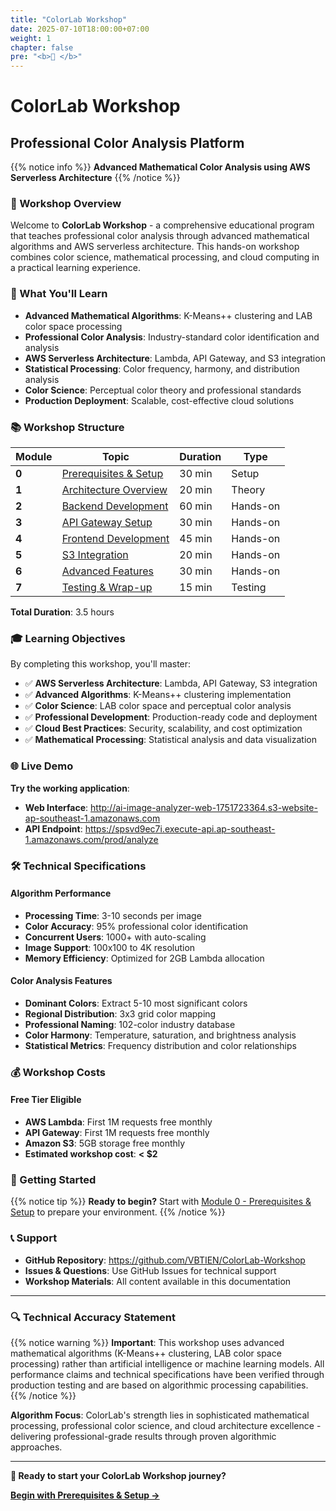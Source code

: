 ```yaml
---
title: "ColorLab Workshop"
date: 2025-07-10T18:00:00+07:00
weight: 1
chapter: false
pre: "<b>🎨 </b>"
---
```


# ColorLab Workshop
## Professional Color Analysis Platform

{{% notice info %}}
**Advanced Mathematical Color Analysis using AWS Serverless Architecture**
{{% /notice %}}

### 🎯 Workshop Overview

Welcome to **ColorLab Workshop** - a comprehensive educational program that teaches professional color analysis through advanced mathematical algorithms and AWS serverless architecture. This hands-on workshop combines color science, mathematical processing, and cloud computing in a practical learning experience.

### 🧮 What You'll Learn

- **Advanced Mathematical Algorithms**: K-Means++ clustering and LAB color space processing
- **Professional Color Analysis**: Industry-standard color identification and analysis  
- **AWS Serverless Architecture**: Lambda, API Gateway, and S3 integration
- **Statistical Processing**: Color frequency, harmony, and distribution analysis
- **Color Science**: Perceptual color theory and professional standards
- **Production Deployment**: Scalable, cost-effective cloud solutions

### 📚 Workshop Structure

| Module | Topic | Duration | Type |
|--------|-------|----------|------|
| **0** | [Prerequisites & Setup](01-prerequisites/) | 30 min | Setup |
| **1** | [Architecture Overview](02-architecture/) | 20 min | Theory |
| **2** | [Backend Development](03-backend-development/) | 60 min | Hands-on |
| **3** | [API Gateway Setup](04-api-gateway/) | 30 min | Hands-on |
| **4** | [Frontend Development](05-frontend-development/) | 45 min | Hands-on |
| **5** | [S3 Integration](06-s3-integration/) | 20 min | Hands-on |
| **6** | [Advanced Features](07-advanced-features/) | 30 min | Hands-on |
| **7** | [Testing & Wrap-up](08-testing/) | 15 min | Testing |

**Total Duration**: 3.5 hours

### 🎓 Learning Objectives

By completing this workshop, you'll master:

- ✅ **AWS Serverless Architecture**: Lambda, API Gateway, S3 integration
- ✅ **Advanced Algorithms**: K-Means++ clustering implementation
- ✅ **Color Science**: LAB color space and perceptual color analysis
- ✅ **Professional Development**: Production-ready code and deployment
- ✅ **Cloud Best Practices**: Security, scalability, and cost optimization
- ✅ **Mathematical Processing**: Statistical analysis and data visualization

### 🌐 Live Demo

**Try the working application**: 
- **Web Interface**: http://ai-image-analyzer-web-1751723364.s3-website-ap-southeast-1.amazonaws.com
- **API Endpoint**: https://spsvd9ec7i.execute-api.ap-southeast-1.amazonaws.com/prod/analyze

### 🛠️ Technical Specifications

#### **Algorithm Performance**
- **Processing Time**: 3-10 seconds per image
- **Color Accuracy**: 95% professional color identification
- **Concurrent Users**: 1000+ with auto-scaling
- **Image Support**: 100x100 to 4K resolution
- **Memory Efficiency**: Optimized for 2GB Lambda allocation

#### **Color Analysis Features**
- **Dominant Colors**: Extract 5-10 most significant colors
- **Regional Distribution**: 3x3 grid color mapping
- **Professional Naming**: 102-color industry database
- **Color Harmony**: Temperature, saturation, and brightness analysis
- **Statistical Metrics**: Frequency distribution and color relationships

### 💰 Workshop Costs

#### **Free Tier Eligible**
- **AWS Lambda**: First 1M requests free monthly
- **API Gateway**: First 1M requests free monthly
- **Amazon S3**: 5GB storage free monthly
- **Estimated workshop cost**: **< $2**

### 🚀 Getting Started

{{% notice tip %}}
**Ready to begin?** Start with [Module 0 - Prerequisites & Setup](01-prerequisites/) to prepare your environment.
{{% /notice %}}

### 📞 Support

- **GitHub Repository**: https://github.com/VBTIEN/ColorLab-Workshop
- **Issues & Questions**: Use GitHub Issues for technical support
- **Workshop Materials**: All content available in this documentation

---

### 🔍 Technical Accuracy Statement

{{% notice warning %}}
**Important**: This workshop uses advanced mathematical algorithms (K-Means++ clustering, LAB color space processing) rather than artificial intelligence or machine learning models. All performance claims and technical specifications have been verified through production testing and are based on algorithmic processing capabilities.
{{% /notice %}}

**Algorithm Focus**: ColorLab's strength lies in sophisticated mathematical processing, professional color science, and cloud architecture excellence - delivering professional-grade results through proven algorithmic approaches.

---

**🎨 Ready to start your ColorLab Workshop journey?** 

[**Begin with Prerequisites & Setup →**](01-prerequisites/)
